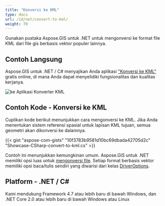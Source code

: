 ```yaml
---
title: "Konversi ke KML"
type: docs
url: /id/net/convert-to-kml/
weight: 70
---
```


Gunakan pustaka Aspose.GIS untuk .NET untuk mengonversi ke format file KML dari file gis berbasis vektor populer lainnya.

## **Contoh Langsung**

Aspose.GIS untuk .NET / C# menyajikan Anda aplikasi ["Konversi ke KML"](https://products.aspose.app/gis/conversion/convert-to-kml) gratis online, di mana Anda dapat menyelidiki fungsionalitas dan kualitas kerjanya.

![ ke Aplikasi Konverter KML](conversion.png)

## **Contoh Kode - Konversi ke KML**

Cuplikan kode berikut menunjukkan cara mengonversi ke KML. Jika Anda menentukan sistem referensi spasial untuk lapisan KML tujuan, semua geometri akan dikonversi ke dalamnya. 

{{< gist "aspose-com-gists" "10f3783b9581d10bc69dbada42705d2c" "Showcase-CSharp-convert-to-kml.cs" >}}

Contoh ini menunjukkan kemungkinan umum. Aspose.GIS untuk .NET memiliki opsi luas untuk [mengonversi file](https://docs.aspose.com/gis/net/vector-layers/). Setiap format berbasis vektor memiliki opsi baca/tulis sendiri yang diwarisi dari kelas [DriverOptions](https://reference.aspose.com/gis/net/aspose.gis/driveroptions).

## **Platform - .NET / C#**

Kami mendukung Framework 4.7 atau lebih baru di bawah Windows, dan .NET Core 2.0 atau lebih baru di bawah Windows atau Linux
